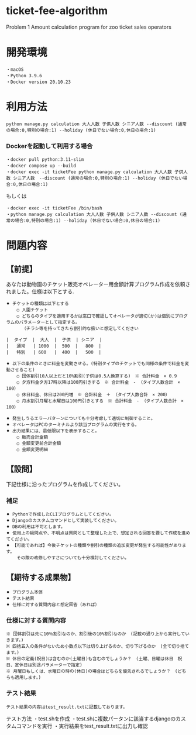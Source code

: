 # ticket-fee-algorithm
Problem 1 Amount calculation program for zoo ticket sales operators

# 開発環境
    ・macOS
    ・Python 3.9.6
    ・Docker version 20.10.23

# 利用方法

    python manage.py calculation 大人人数 子供人数 シニア人数 --discount (通常の場合:0,特別の場合:1) --holiday (休日でない場合:0,休日の場合:1)

### Dockerを起動して利用する場合

    ・docker pull python:3.11-slim
    ・docker compose up --build
    ・docker exec -it ticketFee python manage.py calculation 大人人数 子供人数 シニア人数　--discount (通常の場合:0,特別の場合:1) --holiday (休日でない場合:0,休日の場合:1)

もしくは

    ・docker exec -it ticketFee /bin/bash
    ・python manage.py calculation 大人人数 子供人数 シニア人数 --discount (通常の場合:0,特別の場合:1) --holiday (休日でない場合:0,休日の場合:1)

# 問題内容
## 【前提】
あなたは動物園のチケット販売オペレーター用金額計算プログラム作成を依頼されました。仕様は以下とする.

    ⚫︎ チケットの種類は以下とする
        ○ 入園チケット
        ○ どちらのタイプを適用するかは窓口で確認してオペレータが適切(か)は個別にプログラムのパラメーターとして指定する。
          （チラシ等を持ってきたら割引的な扱いと想定してください

    |  タイプ  |  大人  |  子供  | シニア  |
    |   通常   | 1000  |  500  |   800  |
    |   特別   | 600   |  400  |   500  |

    ⚫︎ 以下の条件のときに料金を変動させる。(特別タイプのチケットでも同様の条件で料金を変動させること)
        ○ 団体割引10人以上だと10%割引(子供は0.5人換算する)　※ 合計料金　× 0.9
        ○ 夕方料金夕方17時以降は100円引きする　※ 合計料金　- （タイプ人数合計　× 100）
        ○ 休日料金、休日は200円増　※ 合計料金　＋ （タイプ人数合計　× 200）
        ○ 月水割引月曜と水曜日は100円引きとする　※ 合計料金　- （タイプ人数合計　× 100）

    ⚫︎ 発生しうるエラーパターンについても十分考慮して適切に制御すること。
    ⚫︎ オペレータはPCのターミナルより該当プログラムの実行をする。
    ⚫︎ 出力結果には、最低限以下を表示すること。
        ○ 販売合計金額
        ○ 金額変更前合計金額
        ○ 金額変更明細



## 【設問】
下記仕様に沿ったプログラムを作成してください。

### 補足
    ⚫︎ Pythonで作成したCLIプログラムとしてください。
    ⚫︎ Djangoのカスタムコマンドとして実装してください。
    ⚫︎ DBの利用は不可とします。
    ⚫︎ 使用上の疑問点や、不明点は質問として整理した上で、想定される回答を要して作成を進めてください。
    ⚫︎ 【可能であれば】今後チケットの種類や割引の種類の追加変更が発生する可能性があります。
        その際の改修しやすさについても十分検討してください。

## 【期待する成果物】
    ⚫︎ プログラム本体
    ⚫︎ テスト結果
    ⚫︎ 仕様に対する質問内容と想定回答（あれば）

### 仕様に対する質問内容
    ※ 団体割引は先に10％割引なのか、割引後の10%割引なのか　(記載の通り上から実行していきます。)
    ※ 四捨五入の条件がないため小数点以下は切り上げるのか、切り下げるのか　(全て切り捨てます。)
    ※ 休日の定義(祝日)は含むのか(土曜日)も含むのでしょうか？　(土曜、日曜は休日　祝日、定休日は別途パラメーターで指定)
    ※ 月曜日もしくは、水曜日の時の(休日)の場合はどちらを優先されるでしょうか？　(どちらも適用します。)

### テスト結果
    テスト結果の内容はtest_result.txtに記載しております。

テスト方法
    ・test.shを作成
    ・test.shに複数パータンに該当するdjangoのカスタムコマンドを実行
    ・実行結果をtest_result.txtに出力し確認